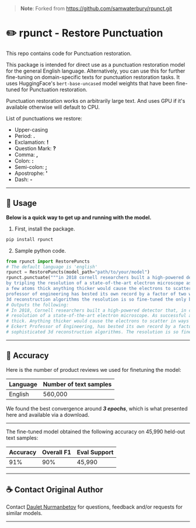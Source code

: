 > **Note**:
> Forked from https://github.com/samwaterbury/rpunct.git

# ✏️ rpunct - Restore Punctuation

This repo contains code for Punctuation restoration.

This package is intended for direct use as a punctuation restoration model for the general English language. Alternatively, you can use this for further fine-tuning on domain-specific texts for punctuation restoration tasks.
It uses HuggingFace's `bert-base-uncased` model weights that have been fine-tuned for Punctuation restoration.

Punctuation restoration works on arbitrarily large text.
And uses GPU if it's available otherwise will default to CPU.

List of punctuations we restore:
* Upper-casing
* Period: **.**  
* Exclamation: **!** 
* Question Mark: **?** 
* Comma:  **,** 
* Colon:  **:** 
* Semi-colon: **;** 
* Apostrophe: **'** 
* Dash: **-** 

---------------------------
## 🚀 Usage
**Below is a quick way to get up and running with the model.**
1. First, install the package.
```bash
pip install rpunct
```
2. Sample python code.
```python
from rpunct import RestorePuncts
# The default language is 'english'
rpunct = RestorePuncts(model_path="path/to/your/model")
rpunct.punctuate("""in 2018 cornell researchers built a high-powered detector that in combination with an algorithm-driven process called ptychography set a world record
by tripling the resolution of a state-of-the-art electron microscope as successful as it was that approach had a weakness it only worked with ultrathin samples that were
a few atoms thick anything thicker would cause the electrons to scatter in ways that could not be disentangled now a team again led by david muller the samuel b eckert
professor of engineering has bested its own record by a factor of two with an electron microscope pixel array detector empad that incorporates even more sophisticated
3d reconstruction algorithms the resolution is so fine-tuned the only blurring that remains is the thermal jiggling of the atoms themselves""")
# Outputs the following:
# In 2018, Cornell researchers built a high-powered detector that, in combination with an algorithm-driven process called Ptychography, set a world record by tripling the
# resolution of a state-of-the-art electron microscope. As successful as it was, that approach had a weakness. It only worked with ultrathin samples that were a few atoms
# thick. Anything thicker would cause the electrons to scatter in ways that could not be disentangled. Now, a team again led by David Muller, the Samuel B. 
# Eckert Professor of Engineering, has bested its own record by a factor of two with an Electron microscope pixel array detector empad that incorporates even more
# sophisticated 3d reconstruction algorithms. The resolution is so fine-tuned the only blurring that remains is the thermal jiggling of the atoms themselves.
```

-----------------------------------------------
## 🎯 Accuracy
Here is the number of product reviews we used for finetuning the model:

| Language | Number of text samples|
| -------- | ----------------- |
| English  | 560,000           |

We found the best convergence around _**3 epochs**_, which is what presented here and available via a download.

-----------------------------------------------
The fine-tuned model obtained the following accuracy on 45,990 held-out text samples:

| Accuracy | Overall F1 | Eval Support |
| -------- | ---------------------- | ------------------- |
| 91%  | 90%                 | 45,990

-----------------------------------------------
## ☕ Contact Original Author
Contact [Daulet Nurmanbetov](daulet.nurmanbetov@gmail.com) for questions, feedback and/or requests for similar models.

-----------------------------------------------
